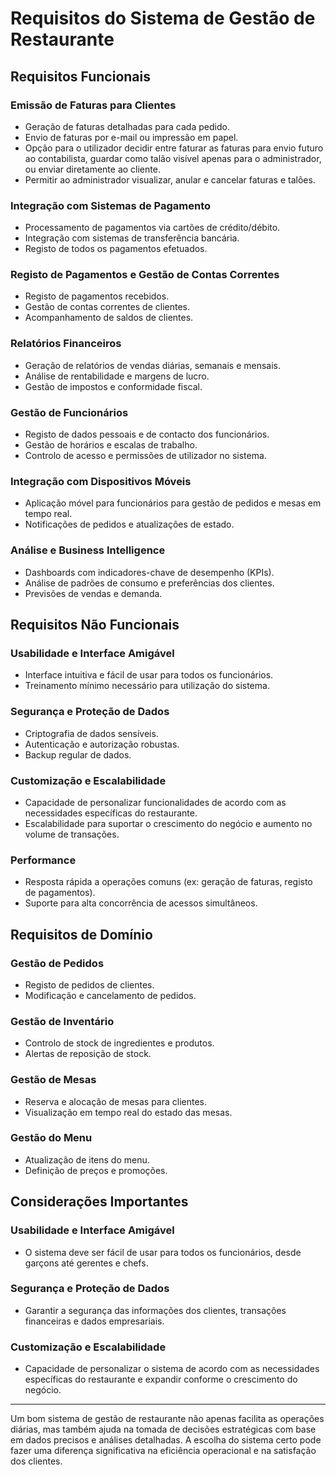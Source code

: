 # Requisitos do Sistema de Gestão de Restaurante

## Requisitos Funcionais

### Emissão de Faturas para Clientes
- Geração de faturas detalhadas para cada pedido.
- Envio de faturas por e-mail ou impressão em papel.
- Opção para o utilizador decidir entre faturar as faturas para envio futuro ao contabilista, guardar como talão visível apenas para o administrador, ou enviar diretamente ao cliente.
- Permitir ao administrador visualizar, anular e cancelar faturas e talões.

### Integração com Sistemas de Pagamento
- Processamento de pagamentos via cartões de crédito/débito.
- Integração com sistemas de transferência bancária.
- Registo de todos os pagamentos efetuados.

### Registo de Pagamentos e Gestão de Contas Correntes
- Registo de pagamentos recebidos.
- Gestão de contas correntes de clientes.
- Acompanhamento de saldos de clientes.

### Relatórios Financeiros
- Geração de relatórios de vendas diárias, semanais e mensais.
- Análise de rentabilidade e margens de lucro.
- Gestão de impostos e conformidade fiscal.

### Gestão de Funcionários
- Registo de dados pessoais e de contacto dos funcionários.
- Gestão de horários e escalas de trabalho.
- Controlo de acesso e permissões de utilizador no sistema.

### Integração com Dispositivos Móveis
- Aplicação móvel para funcionários para gestão de pedidos e mesas em tempo real.
- Notificações de pedidos e atualizações de estado.

### Análise e Business Intelligence
- Dashboards com indicadores-chave de desempenho (KPIs).
- Análise de padrões de consumo e preferências dos clientes.
- Previsões de vendas e demanda.

## Requisitos Não Funcionais

### Usabilidade e Interface Amigável
- Interface intuitiva e fácil de usar para todos os funcionários.
- Treinamento mínimo necessário para utilização do sistema.

### Segurança e Proteção de Dados
- Criptografia de dados sensíveis.
- Autenticação e autorização robustas.
- Backup regular de dados.

### Customização e Escalabilidade
- Capacidade de personalizar funcionalidades de acordo com as necessidades específicas do restaurante.
- Escalabilidade para suportar o crescimento do negócio e aumento no volume de transações.

### Performance
- Resposta rápida a operações comuns (ex: geração de faturas, registo de pagamentos).
- Suporte para alta concorrência de acessos simultâneos.

## Requisitos de Domínio

### Gestão de Pedidos
- Registo de pedidos de clientes.
- Modificação e cancelamento de pedidos.

### Gestão de Inventário
- Controlo de stock de ingredientes e produtos.
- Alertas de reposição de stock.

### Gestão de Mesas
- Reserva e alocação de mesas para clientes.
- Visualização em tempo real do estado das mesas.

### Gestão do Menu
- Atualização de itens do menu.
- Definição de preços e promoções.

## Considerações Importantes

### Usabilidade e Interface Amigável
- O sistema deve ser fácil de usar para todos os funcionários, desde garçons até gerentes e chefs.

### Segurança e Proteção de Dados
- Garantir a segurança das informações dos clientes, transações financeiras e dados empresariais.

### Customização e Escalabilidade
- Capacidade de personalizar o sistema de acordo com as necessidades específicas do restaurante e expandir conforme o crescimento do negócio.

---

Um bom sistema de gestão de restaurante não apenas facilita as operações diárias, mas também ajuda na tomada de decisões estratégicas com base em dados precisos e análises detalhadas. A escolha do sistema certo pode fazer uma diferença significativa na eficiência operacional e na satisfação dos clientes.

